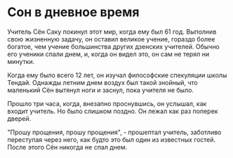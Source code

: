 # Сон в дневное время

Учитель Сён Саку покинул этот мир, когда ему был 61 год. Выполнив свою жизненную задачу, он оставил великое учение, гораздо более богатое, чем учение большинства других дзенских учителей. Обычно его ученики спали днем, и, когда он видел это, он сам не терял ни минутки.

Когда ему было всего 12 лет, он изучал философские спекуляции школы Тендай. Однажды летним днем воздух был такой знойный, что маленький Сён вытянул ноги и заснул, пока учителя не было.

Прошло три часа, когда, внезапно проснувшись, он услышал, как входит учитель. Но было слишком поздно. Он лежал как раз поперек дверей.

"Прошу прощения, прошу прощения", - прошептал учитель, заботливо переступая через него, как будто это был один из известных гостей. После этого Сён никогда не спал днем.

